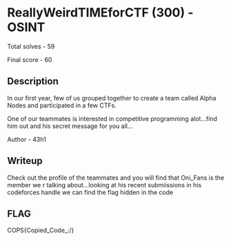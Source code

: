 # ReallyWeirdTIMEforCTF (300) - OSINT

Total solves - 59

Final score - 60

## Description
In our first year, few of us grouped together to create a team called Alpha Nodes and participated in a few CTFs.

One of our teammates is interested in competitive programming alot...find him out and his secret message for you all...

Author - 43h1

## Writeup
Check out the profile of the teammates and you will find that Oni_Fans is the member we r talking about...looking at his recent submiissions in his codeforces handle we can find the flag hidden in the code

## FLAG
COPS{Copied_Code_:/}
